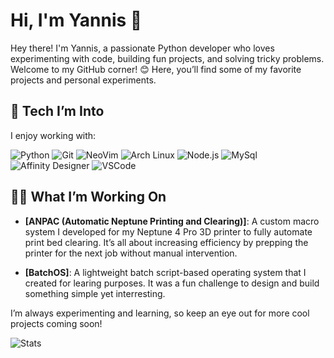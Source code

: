 # Hi, I'm Yannis 👋

Hey there! I'm Yannis, a passionate Python developer who loves experimenting with code, building fun projects, and solving tricky problems. Welcome to my GitHub corner! 😊 Here, you’ll find some of my favorite projects and personal experiments.

## 🔧 Tech I’m Into

I enjoy working with:

![Python](https://img.shields.io/badge/Python-3776AB?style=for-the-badge&logo=python&logoColor=white) ![Git](https://img.shields.io/badge/Git-F05032?style=for-the-badge&logo=git&logoColor=white) ![NeoVim](https://img.shields.io/badge/Neovim-57A143?logo=neovim&logoColor=white&style=for-the-badge) ![Arch Linux](https://img.shields.io/badge/Arch%20Linux-%230C8BDC?style=for-the-badge&logo=arch-linux&logoColor=white) ![Node.js](https://img.shields.io/badge/Node.js-43853D?style=for-the-badge&logo=node.js&logoColor=white) ![MySql](https://img.shields.io/badge/MySQL-00000F?style=for-the-badge&logo=mysql&logoColor=white) ![Affinity Designer](https://img.shields.io/badge/affinitydesginer-%231B72BE.svg?style=for-the-badge&logo=affinity-designer&logoColor=white) ![VSCode](https://img.shields.io/badge/Visual_Studio_Code-0078D4?style=for-the-badge&logo=visual%20studio%20code&logoColor=white)
## 🧑‍💻 What I’m Working On

- **[ANPAC (Automatic Neptune Printing and Clearing)]**: A custom macro system I developed for my Neptune 4 Pro 3D printer to fully automate print bed clearing. It’s all about increasing efficiency by prepping the printer for the next job without manual intervention.
  
- **[BatchOS]**: A lightweight batch script-based operating system that I created for learing purposes. It was a fun challenge to design and build something simple yet interresting.

I’m always experimenting and learning, so keep an eye out for more cool projects coming soon!

![Stats](https://github-readme-stats.vercel.app/api/top-langs/?username=YannisE21&theme=blue-green)